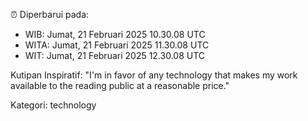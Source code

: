 ⏰ Diperbarui pada:
- WIB: Jumat, 21 Februari 2025 10.30.08 UTC
- WITA: Jumat, 21 Februari 2025 11.30.08 UTC
- WIT: Jumat, 21 Februari 2025 12.30.08 UTC

Kutipan Inspiratif:
"I'm in favor of any technology that makes my work available to the reading public at a reasonable price."


Kategori: technology

